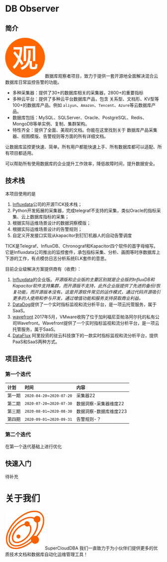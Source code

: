 # DB Observer

## 简介

![](pic/observer128.png)数据库观察者项目，致力于提供一套开源地全面解决混合云数据库日常监控告警的功能。

* 多种采集器：提供了30+的数据库相关的采集器，2800+的重要指标
* 多种云平台：提供了多种云平台数据库产品，包含 关系型、文档形、KV型等100+的数据库产品。例如 `aliyun`、`Amazon`、`Tencent`、`Azure`等云数据库产品。
* 数据库包括：MySQL、SQLServer、Oracle、PostgreSQL、Redis、MongoDB等单实例、复制、集群架构。
* 特性齐全：提供了全面、美观的文档。你能在这里找到关于 数据库产品采集器、视图模版、告警规则等方面的所有详细文档。

让数据库监控更快速、简单。所有用户都能快速上手、所有数据库都可以适配、所有项目都适用。

可以帮助所有使用数据库的企业提升工作效率，降低故障时间，提升数据安全。


## 技术栈

本项目使用的是
1. [Influxdata](https://www.influxdata.com/)公司的开源TICK技术栈；
2. Python开发拓展的采集器，完成telegraf不支持的采集，类似Oracle的指标采集、云上数据库指标的采集；
3. 根据实际运维场景设计的数据洞察模版；
4. 根据实际运维场景设计的告警规则；
5. 自定义开发接口实现从kapacitor到钉钉机器人的自动告警调度


TICK是Telegraf、InfluxDB、Chronograf和Kapacitor四个软件的首字母缩写。它是Influxdata公司推出的监控套件，承包指标采集、分析、画图等时序数据库上下游的工作，有点模仿日志分析系统ELK套件的意思。

目前企业级解决方案提供商有（收费）：

1. [Influxdata](https://www.influxdata.com/)的企业版。*开源版和企业版的主要区别就是企业版的InfluxDB和Kapacitor软件支持集群，而开源版不支持，此外企业版提供了先进的备份/恢复功能，而开源版本没有。这是开源软件常见的运作模式，通过代码开源吸引更多的人使用和参与开发，通过增值功能和服务支持获取商业利益。*
2. [DataDog](https://www.datadoghq.com/)提供了一个实时指标监视和流分析平台，是一项云托管服务，属于SaaS。
3. [wavefront](https://www.wavefront.com/) 2017年5月，VMware收购了位于加利福尼亚帕洛阿尔托的私有公司Wavefront。Wavefront提供了一个实时指标监视和流分析平台，是一项云托管服务，属于SaaS。
4. [DataFlux](https://www.dataflux.cn/) 阿里投资的驻云科技旗下的一款实时指标监视和流分析平台，提供PaaS和SaaS两种方式。

## 项目迭代

### 第一个迭代

|计划|时间|内容|
|:--|:--|:--|
|第一期|`2020-04-20`~`2020-07-20`|采集器22|
|第二期|`2020-07-20`~`2020-07-30`|数据洞察-采集器维度22|
|第三期|`2020-08-01`~`2020-08-30`|数据洞察-数据库维度223|
|第四期|`2020-09-01`~`2020-09-31`|告警规则-？|

### 第二个迭代

在第一个迭代基础上进行优化

## 快速入门

待补充

# 关于我们

![](pic/solar.png)SuperCloudDBA 我们一直致力于为小伙伴们提供更多的优质技术文档和数据库自动化运维管理工具！

